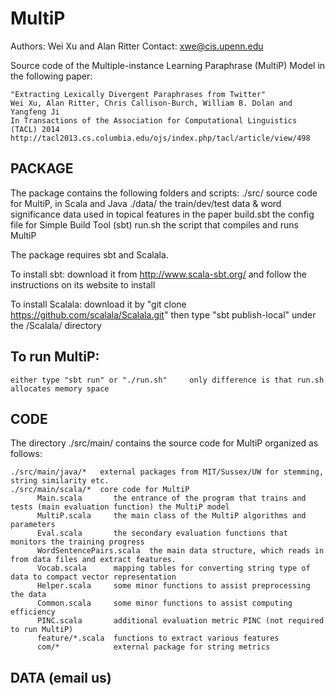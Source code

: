 # MultiP

Authors: Wei Xu and Alan Ritter
Contact: xwe@cis.upenn.edu

Source code of the Multiple-instance Learning Paraphrase (MultiP) Model in the following paper:

    "Extracting Lexically Divergent Paraphrases from Twitter"
    Wei Xu, Alan Ritter, Chris Callison-Burch, William B. Dolan and Yangfeng Ji
    In Transactions of the Association for Computational Linguistics (TACL) 2014
    http://tacl2013.cs.columbia.edu/ojs/index.php/tacl/article/view/498
  
  
## PACKAGE 

  The package contains the following folders and scripts:
     ./src/          source code for MultiP, in Scala and Java
     ./data/         the train/dev/test data & word significance data used in topical features in the paper
     build.sbt       the config file for Simple Build Tool (sbt)
     run.sh   		the script that compiles and runs MultiP

  The package requires sbt and Scalala.
  
  To install sbt:
      download it from http://www.scala-sbt.org/ and follow the instructions on its website to install
    
  To install Scalala:
      download it by "git clone https://github.com/scalala/Scalala.git"
      then type "sbt publish-local" under the /Scalala/ directory
 
## To run MultiP:
    either type "sbt run" or "./run.sh"     only difference is that run.sh allocates memory space

## CODE 

The directory ./src/main/ contains the source code for MultiP organized as follows:
    
    ./src/main/java/*   external packages from MIT/Sussex/UW for stemming, string similarity etc.
    ./src/main/scala/*  core code for MultiP
          Main.scala       the entrance of the program that trains and tests (main evaluation function) the MultiP model 
          MultiP.scala     the main class of the MultiP algorithms and parameters
          Eval.scala       the secondary evaluation functions that monitors the training progress
          WordSentencePairs.scala  the main data structure, which reads in from data files and extract features.      
          Vocab.scala      mapping tables for converting string type of data to compact vector representation     
          Helper.scala     some minor functions to assist preprocessing the data
          Common.scala     some minor functions to assist computing efficiency
          PINC.scala       additional evaluation metric PINC (not required to run MultiP)
          feature/*.scala  functions to extract various features
          com/*            external package for string metrics

## DATA (email us)

